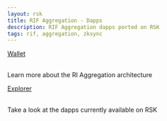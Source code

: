 ```yaml
---
layout: rsk
title: RIF Aggregation - Dapps
description: RIF Aggregation dapps ported on RSK
tags: rif, aggregation, zksync
---
```


<div class="container the-stack">
  <div class="row rif_blue_text">
    <div class="col">
      <div class="rns-index-box">
        <a href="http://wallet.dev.aggregation.rifcomputing.net/" rel="noopener noreferrer">Wallet</a>
        <br />
        <br />
        <p>Learn more about the RI Aggregation architecture</p>
      </div>
    </div>
    <div class="col">
      <div class="rns-index-box">
        <a href="http://explorer.dev.aggregation.rifcomputing.net/" rel="noopener noreferrer">Explorer</a>
        <br />
        <br />
        <p>Take a look at the dapps currently available on RSK</p>
      </div>
    </div>
  </div>
</div>